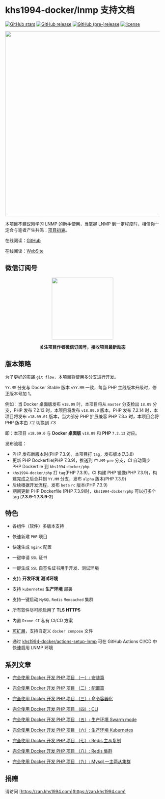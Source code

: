 # khs1994-docker/lnmp 支持文档

[![GitHub stars](https://img.shields.io/github/stars/khs1994-docker/lnmp.svg?style=social&label=Stars)](https://github.com/khs1994-docker/lnmp) [![GitHub release](https://img.shields.io/github/release/khs1994-docker/lnmp.svg)](https://github.com/khs1994-docker/lnmp/releases) [![GitHub (pre-)release](https://img.shields.io/github/release/khs1994-docker/lnmp/all.svg)](https://github.com/khs1994-docker/lnmp/releases) [![license](https://img.shields.io/github/license/khs1994-docker/lnmp.svg)](https://github.com/khs1994-docker/lnmp)

<p align="center">
<img width="600" src="https://user-images.githubusercontent.com/16733187/47264269-2467a780-d546-11e8-8cde-f63207ee28d9.jpg">
</p>

本项目不建议刚学习 LNMP 的新手使用，当掌握 LNMP 到一定程度时，相信你一定会与笔者产生共鸣：[项目初衷](why.md)。

在线阅读：[GitHub](SUMMARY.md)

在线阅读：[WebSite](https://docs.lnmp.khs1994.com/)

## 微信订阅号

<p align="center">
<img width="200" src="https://user-images.githubusercontent.com/16733187/46847944-84a96b80-ce19-11e8-9f0c-ec84b2ac463e.jpg">
</p>

<p align="center"><strong>关注项目作者微信订阅号，接收项目最新动态</strong></p>

## 版本策略

为了更好的实践 `git flow`，本项目将使用多分支进行开发。

`YY.MM` 分支与 Docker Stable 版本 `vYY.MM` 一致，每当 PHP 主线版本升级时，修正版本号加 1。

例如：当 Docker 桌面版发布 `v18.09` 时，本项目将从 `master` 分支检出 `18.09` 分支，PHP 发布 7.2.13 时，本项目将发布 `v18.09.0` 版本，PHP 发布 7.2.14 时，本项目将发布 `v18.09.01` 版本，当大部分 PHP 扩展兼容 PHP 7.3.x 时，本项目会将 PHP 版本由 7.2 切换到 7.3

即：本项目 `v18.09.0` 与 **Docker 桌面版** `v18.09` 和 **PHP** `7.2.13` 对应。

发布流程：
* PHP 发布新版本时(PHP 7.3.9)，本项目打 `tag`，发布版本(7.3.8)
* 更新 PHP Dockerfile(PHP 7.3.9)，推送到 `YY.MM-pre` 分支，CI 自动同步 PHP Dockerfile 到 `khs1994-docker/php`
* `khs1994-docker/php` 打 `tag`(PHP 7.3.9)，CI 构建 PHP 镜像(PHP 7.3.9)，构建完成之后合并到 `YY.MM` 分支，发布 `alpha` 版本(PHP 7.3.9)
* 后续根据开发流程，发布 `beta` `rc` 版本(PHP 7.3.9)
* 期间更新 PHP Dockerfile (PHP 7.3.9)时，`khs1994-docker/php` 可以打多个 tag (**7.3.9-1** **7.3.9-2**)

## 特色

* 各组件（软件）多版本支持

* 快速新建 `PHP` 项目

* 快速生成 `nginx` 配置

* 一键申请 `SSL` 证书

* 一键生成 `SSL` 自签名证书用于开发、测试环境

* 支持 **开发环境** **测试环境**

* 支持 `kubernetes` **生产环境** 部署

* 支持一键启动 `MySQL` `Redis` `Memcached` 集群

* 所有软件尽可能启用了 **TLS** **HTTPS**

* 内置 `Drone CI` 私有 CI/CD 方案

* [可扩展](custom.md)，支持自定义 `docker compose` 文件

* 通过 [khs1994-docker/actions-setup-lnmp](https://github.com/khs1994-docker/actions-setup-lnmp) 可在 GitHub Actions CI/CD 中快速启用 LNMP 环境

## 系列文章

* [完全使用 Docker 开发 PHP 项目 （一）: 安装篇](https://segmentfault.com/a/1190000013364203)

* [完全使用 Docker 开发 PHP 项目 （二）: 配置篇](https://segmentfault.com/a/1190000013364300)

* [完全使用 Docker 开发 PHP 项目 （三）: 命令容器化](https://segmentfault.com/a/1190000013364609)

* [完全使用 Docker 开发 PHP 项目 （四）: CLI](https://segmentfault.com/a/1190000013364774)

* [完全使用 Docker 开发 PHP 项目 （五）: 生产环境 Swarm mode](https://segmentfault.com/a/1190000013484870)

* [完全使用 Docker 开发 PHP 项目 （六）: 生产环境 Kubernetes](https://segmentfault.com/a/)

* [完全使用 Docker 开发 PHP 项目 （七）: Redis 主从复制](https://segmentfault.com/a/)

* [完全使用 Docker 开发 PHP 项目 （八）: Redis 集群](https://segmentfault.com/a/)

* [完全使用 Docker 开发 PHP 项目 （九）: Mysql 一主两从集群](https://segmentfault.com/a/)

## 捐赠

请访问 [https://zan.khs1994.com](https://zan.khs1994.com)
